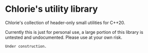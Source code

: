 # Chlorie's utility library

Chlorie's collection of header-only small utilities for C++20.

Currently this is just for personal use, a large portion of this library is untested and undocumented. Please use at your own risk.

```warning
Under construction.
```
